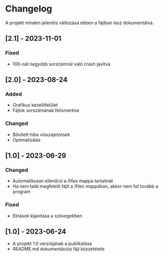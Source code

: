 # Changelog

A projekt minden jelentős változása ebben a fájlban lesz dokumentálva.

## [2.1] - 2023-11-01

### Fixed

- 100-nál nagyobb sorszámnál való crash javítva


## [2.0] - 2023-08-24

### Added
- Grafikus kezelőfelület
- Fájlok sorszámának felismerése


### Changed

- Bővített hiba visszajelzések
- Optimalizálás

## [1.0] - 2023-06-29

### Changed

- Automatikusan ellenőrzi a /files mappa tartalmát
- Ha nem talál megfelelő fájlt a /files mappában, akkor nem fut tovább a program

### Fixed

- Elírások kijavítása a szövegekben

## [1.0] - 2023-06-24

- A projekt 1.0 verziójának a publikálása
- README.md dokumentációs fájl közzététele
